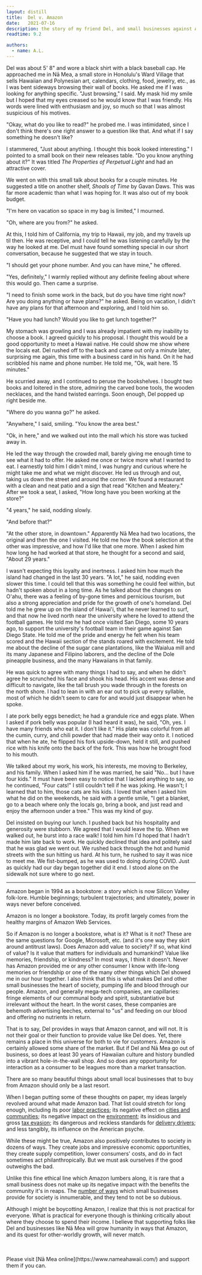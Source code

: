 ```yaml
---
layout: distill
title:  Del v. Amazon
date:   2021-07-16
description: the story of my friend Del, and small businesses against Amazon
readtime: 9.2

authors:
  - name: A.L.
---
```


Del was about 5' 8" and wore a black shirt with a black baseball cap. He approached me in Nā Mea, a small store in Honolulu's Ward Village that sells Hawaiian and Polynesian art, calendars, clothing, food, jewelry, etc., as I was bent sideways browsing their wall of books. He asked me if I was looking for anything specific. "Just browsing," I said. My mask hid my smile but I hoped that my eyes creased so he would know that I was friendly. His words were lined with enthusiasm and joy, so much so that I was almost suspicious of his motives.
	
"Okay, what do you like to read?" he probed me. I was intimidated, since I don't think there's one right answer to a question like that. And what if I say something he doesn't like?
	
I stammered, "Just about anything. I thought this book looked interesting." I pointed to a small book on their new releases table. "Do you know anything about it?" It was titled *The Properties of Perpetual Light* and had an attractive cover.

We went on with this small talk about books for a couple minutes. He suggested a title on another shelf, *Shoals of Time* by Gavan Daws. This was far more academic than what I was hoping for. It was also out of my book budget.

"I'm here on vacation so space in my bag is limited," I mourned.

"Oh, where are you from?" he asked.

At this, I told him of California, my trip to Hawaii, my job, and my travels up til then. He was receptive, and I could tell he was listening carefully by the way he looked at me. Del must have found something special in our short conversation, because he suggested that we stay in touch.

"I should get your phone number. And you can have mine," he offered.

"Yes, definitely," I warmly replied without any definite feeling about where this would go. Then came a surprise.

"I need to finish some work in the back, but do you have time right now? Are you doing anything or have plans?" he asked. Being on vacation, I didn't have any plans for that afternoon and exploring, and I told him so.

"Have you had lunch? Would you like to get lunch together?"

My stomach was growling and I was already impatient with my inability to choose a book. I agreed quickly to his proposal. I thought this would be a good opportunity to meet a Hawaii native. He could show me show where the locals eat. Del rushed off to the back and came out only a minute later, surprising me again, this time with a business card in his hand. On it he had scribbled his name and phone number. He told me, "Ok, wait here. 15 minutes."

He scurried away, and I continued to peruse the bookshelves. I bought two books and loitered in the store, admiring the carved bone tools, the wooden necklaces, and the hand twisted earrings. Soon enough, Del popped up right beside me.

"Where do you wanna go?" he asked.

"Anywhere," I said, smiling. "You know the area best."

"Ok, in here," and we walked out into the mall which his store was tucked away in.

He led the way through the crowded mall, barely giving me enough time to see what it had to offer. He asked me once or twice more what I wanted to eat. I earnestly told him I didn't mind, I was hungry and curious where he might take me and what we might discover. He led us through and out, taking us down the street and around the corner. We found a restaurant with a clean and neat patio and a sign that read "Kitchen and Meatery." After we took a seat, I asked, "How long have you been working at the store?"

"4 years," he said, nodding slowly.

"And before that?"

"At the other store, in downtown." Apparently Nā Mea had two locations, the original and then the one I visited. He told me how the book selection at the other was impressive, and how I'd like that one more. When I asked him how long he had worked at that store, he thought for a second and said, "About 29 years."

I wasn't expecting this loyalty and inertness. I asked him how much the island had changed in the last 30 years. "A lot," he said, nodding even slower this time. I could tell that this was something he could feel within, but hadn't spoken about in a long time. As he talked about the changes on O'ahu, there was a feeling of by-gone times and pernicious tourism, but also a strong appreciation and pride for the growth of one's homeland. Del told me he grew up on the island of Hawai'i, that he never learned to surf, and that now he lived north near the university where he loved to attend the football games. He told me he had once visited San Diego, some 10 years ago, to support the university's football team in their game against San Diego State. He told me of the pride and energy he felt when his team scored and the Hawaii section of the stands roared with excitement. He told me about the decline of the sugar cane plantations, like the Waialua mill and its many Japanese and Filipino laborers, and the decline of the Dole pineapple business, and the many Hawaiians in that family.

He was quick to agree with many things I had to say, and when he didn't agree he scrunched his face and shook his head. His accent was dense and difficult to navigate, like the tall brush you wade through in the forests on the north shore. I had to lean in with an ear out to pick up every syllable, most of which he didn't seem to care for and would just disappear when he spoke.

I ate pork belly eggs benedict; he had a grandule rice and eggs plate. When I asked if pork belly was popular (I had heard it was), he said, "Oh, yes. I have many friends who eat it. I don't like it." His plate was colorful from all the cumin, curry, and chili powder that had made their way onto it. I noticed that when he ate, he flipped his fork upside-down, held it still, and pushed rice with his knife onto the back of the fork. This was how he brought food to his mouth.

We talked about my work, his work, his interests, me moving to Berkeley, and his family. When I asked him if he was married, he said "No... but I have four kids." It must have been easy to notice that I lacked anything to say, so he continued, "Four cats!" I still couldn't tell if he was joking. He wasn't; I learned that to him, those cats are his kids. I loved that when I asked him what he did on the weekends, he said with a gentle smile, "I get a blanket, go to a beach where only the locals go, bring a book, and just read and enjoy the afternoon under a tree." This was my kind of guy.

Del insisted on buying our lunch. I pushed back but his hospitality and generosity were stubborn. We agreed that I would leave the tip. When we walked out, he burst into a race walk! I told him him I'd hoped that I hadn't made him late back to work. He quickly declined that idea and politely said that he was glad we went out. We rushed back through the hot and humid streets with the sun hitting us hard. At his turn, he rushed to say it was nice to meet me. We fist-bumped, as he was used to doing during COVID. Just as quickly had our day began together did it end. I stood alone on the sidewalk not sure where to go next.

<hr />

Amazon began in 1994 as a bookstore: a story which is now Silicon Valley folk-lore. Humble beginnings; turbulent trajectories; and ultimately, power in ways never before conceived.

Amazon is no longer a bookstore. Today, its profit largely comes from the healthy margins of Amazon Web Services.

So if Amazon is no longer a bookstore, what is it? What is it not? These are the same questions for Google, Microsoft, etc. (and it's one way they skirt around antitrust laws). Does Amazon add value to society? If so, what kind of value? Is it value that matters for individuals and humankind? Value like memories, friendship, or kindness? In most ways, I think it doesn't. Never has Amazon provided me or any other consumer I know with life-long memories or friendship or one of the many other things which Del showed me in our hour together. I also think that this is what makes Del and other small businesses the heart of society, pumping life and blood through our people. Amazon, and generally mega-tech companies, are capillaries: fringe elements of our communal body and spirit, substantiative but irrelevant without the heart. In the worst cases, these companies are behemoth advertising leeches, external to "us" and feeding on our blood and offering no nutrients in return.

That is to say, Del provides in ways that Amazon cannot, and will not. It is not their goal or their function to provide value like Del does. Yet, there remains a place in this universe for both to vie for customers. Amazon is certainly allowed some share of the market. But if Del and Nā Mea go out of business, so does at least 30 years of Hawaiian culture and history bundled into a vibrant hole-in-the-wall shop. And so does any opportunity for interaction as a consumer to be leagues more than a market transaction.

There are so many beautiful things about small local businesses that to buy from Amazon should only be a last resort.

When I began putting some of these thoughts on paper, my ideas largely revolved around what made Amazon bad. That list could stretch for long enough, including its poor [labor practices](http://amazonemancipatory.com/); its negative effect on [cities and communities](https://www.theatlantic.com/business/archive/2018/02/amazon-warehouses-poor-cities/552020/); its negative impact on the [environment](https://link.springer.com/chapter/10.1007/978-3-030-49384-4_6); its insidious and gross [tax evasion](https://itep.org/amazon-has-record-breaking-profits-in-2020-avoids-2-3-billion-in-federal-income-taxes/); its dangerous and reckless standards for [delivery drivers](https://www.nytimes.com/2019/09/05/us/amazon-delivery-drivers-accidents.html); and less tangibly, its influence on the American psyche.

While these might be true, Amazon also positively contributes to society in dozens of ways. They create jobs and impressive economic opportunities, they create supply competition, lower consumers' costs, and do in fact sometimes act philanthropically. But we must ask ourselves if the good outweighs the bad.

Unlike this fine ethical line which Amazon lumbers along, it is rare that a small business does not make up its negative impact with the benefits the community it's in reaps. The [number of ways](https://www.nber.org/system/files/working_papers/w17041/w17041.pdf) which small businesses provide for society is innumerable, and they tend to not be so dubious.

Although I might be boycotting Amazon, I realize that this is not practical for everyone. What is practical for everyone though is thinking critically about where they choose to spend their income. I believe that supporting folks like Del and businesses like Nā Mea will grow humanity in ways that Amazon, and its quest for other-worldly growth, will never match. 

<br />
<br />
Please visit [Nā Mea online](https://www.nameahawaii.com/) and support them if you can.